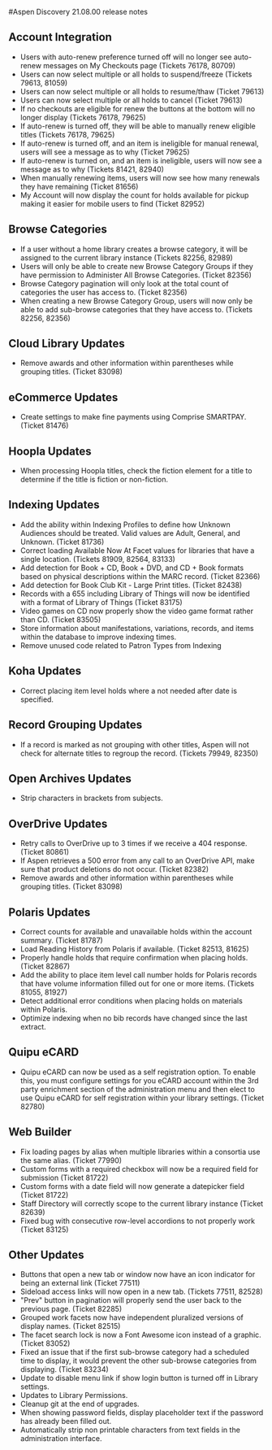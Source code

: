 #Aspen Discovery 21.08.00 release notes
## Account Integration
- Users with auto-renew preference turned off will no longer see auto-renew messages on My Checkouts page (Tickets 76178, 80709)
- Users can now select multiple or all holds to suspend/freeze (Tickets 79613, 81059)
- Users can now select multiple or all holds to resume/thaw (Ticket 79613)
- Users can now select multiple or all holds to cancel (Ticket 79613)
- If no checkouts are eligible for renew the buttons at the bottom will no longer display (Tickets 76178, 79625)
- If auto-renew is turned off, they will be able to manually renew eligible titles (Tickets 76178, 79625)
- If auto-renew is turned off, and an item is ineligible for manual renewal, users will see a message as to why (Ticket 79625)
- If auto-renew is turned on, and an item is ineligible, users will now see a message as to why (Tickets 81421, 82940)
- When manually renewing items, users will now see how many renewals they have remaining (Ticket 81656)
- My Account will now display the count for holds available for pickup making it easier for mobile users to find (Ticket 82952)

## Browse Categories
- If a user without a home library creates a browse category, it will be assigned to the current library instance (Tickets 82256, 82989)
- Users will only be able to create new Browse Category Groups if they have permission to Administer All Browse Categories. (Ticket 82356)
- Browse Category pagination will only look at the total count of categories the user has access to. (Ticket 82356)
- When creating a new Browse Category Group, users will now only be able to add sub-browse categories that they have access to. (Tickets 82256, 82356)

## Cloud Library Updates
- Remove awards and other information within parentheses while grouping titles. (Ticket 83098)

## eCommerce Updates
- Create settings to make fine payments using Comprise SMARTPAY. (Ticket 81476)

## Hoopla Updates
- When processing Hoopla titles, check the fiction element for a title to determine if the title is fiction or non-fiction.

## Indexing Updates
- Add the ability within Indexing Profiles to define how Unknown Audiences should be treated.  Valid values are Adult, General, and Unknown. (Ticket 81736)
- Correct loading Available Now At Facet values for libraries that have a single location. (Tickets 81909, 82564, 83133)  
- Add detection for Book + CD, Book + DVD, and CD + Book formats based on physical descriptions within the MARC record.  (Ticket 82366)
- Add detection for Book Club Kit - Large Print titles. (Ticket 82438)
- Records with a 655 including Library of Things will now be identified with a format of Library of Things (Ticket 83175)
- Video games on CD now properly show the video game format rather than CD. (Ticket 83505)
- Store information about manifestations, variations, records, and items within the database to improve indexing times. 
- Remove unused code related to Patron Types from Indexing 

## Koha Updates
- Correct placing item level holds where a not needed after date is specified. 

## Record Grouping Updates
- If a record is marked as not grouping with other titles, Aspen will not check for alternate titles to regroup the record. (Tickets 79949, 82350)

## Open Archives Updates
- Strip characters in brackets from subjects. 

## OverDrive Updates
- Retry calls to OverDrive up to 3 times if we receive a 404 response. (Ticket 80861)
- If Aspen retrieves a 500 error from any call to an OverDrive API, make sure that product deletions do not occur. (Ticket 82382)
- Remove awards and other information within parentheses while grouping titles. (Ticket 83098)

## Polaris Updates
- Correct counts for available and unavailable holds within the account summary. (Ticket 81787)
- Load Reading History from Polaris if available. (Ticket 82513, 81625)
- Properly handle holds that require confirmation when placing holds. (Ticket 82867)
- Add the ability to place item level call number holds for Polaris records that have volume information filled out for one or more items. (Tickets 81055, 81927)   
- Detect additional error conditions when placing holds on materials within Polaris.   
- Optimize indexing when no bib records have changed since the last extract.

## Quipu eCARD
- Quipu eCARD can now be used as a self registration option.  To enable this, you must configure settings for you eCARD account within the 3rd party enrichment section of the administration menu and then elect to use Quipu eCARD for self registration within your library settings. (Ticket 82780)

## Web Builder
- Fix loading pages by alias when multiple libraries within a consortia use the same alias.  (Ticket 77990)
- Custom forms with a required checkbox will now be a required field for submission (Ticket 81722)
- Custom forms with a date field will now generate a datepicker field (Ticket 81722)
- Staff Directory will correctly scope to the current library instance (Ticket 82639)
- Fixed bug with consecutive row-level accordions to not properly work (Ticket 83125)

## Other Updates
- Buttons that open a new tab or window now have an icon indicator for being an external link (Ticket 77511)
- Sideload access links will now open in a new tab. (Tickets 77511, 82528)
- "Prev" button in pagination will properly send the user back to the previous page. (Ticket 82285) 
- Grouped work facets now have independent pluralized versions of display names. (Ticket 82515)
- The facet search lock is now a Font Awesome icon instead of a graphic. (Ticket 83052)
- Fixed an issue that if the first sub-browse category had a scheduled time to display, it would prevent the other sub-browse categories from displaying. (Ticket 83234)
- Update to disable menu link if show login button is turned off in Library settings.
- Updates to Library Permissions.
- Cleanup git at the end of upgrades. 
- When showing password fields, display placeholder text if the password has already been filled out. 
- Automatically strip non printable characters from text fields in the administration interface.